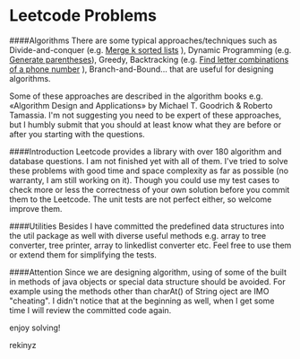 Leetcode Problems
=========================

####Algorithms
There are some typical approaches/techniques such as Divide-and-conquer (e.g. [Merge k sorted lists](https://rekinyz.wordpress.com/2015/02/15/merge-2k-sorted-lists-using-divide-and-conquer-approach/) ), Dynamic Programming (e.g. [Generate parentheses](https://rekinyz.wordpress.com/2015/02/13/generate-parentheses-using-dynamic-programming/)), Greedy, Backtracking (e.g. [Find letter combinations of a phone number](https://rekinyz.wordpress.com/2015/02/03/letter-combinations-of-a-phone-number/) ), Branch-and-Bound... that are useful for designing algorithms. 

Some of these approaches are described in the algorithm books e.g. «Algorithm Design and Applications» by Michael T. Goodrich & Roberto Tamassia. I'm not suggesting you need to be expert of these approaches, but I humbly submit that you should at least know what they are before or after you starting with the questions.

####Introduction
Leetcode provides a library with over 180 algorithm and database questions. I am not finished yet with all of them. I've tried to solve these problems with good time and space complexity as far as possible (no warranty, I am still working on it). Though you could use my test cases to check more or less the correctness of your own solution before you commit them to the Leetcode. The unit tests are not perfect either, so welcome improve them.

####Utilities
Besides I have committed the predefined data structures into the util package as well with diverse useful methods e.g. array to tree converter, tree printer, array to linkedlist converter etc. Feel free to use them or extend them for simplifying the tests.

####Attention
Since we are designing algorithm, using of some of the built in methods of java objects or special data structure should be avoided. For example using the methods other than charAt() of String oject are IMO "cheating". I didn't notice that at the beginning as well, when I get some time I will review the committed code again.

enjoy solving!

rekinyz
